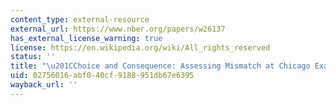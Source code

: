 ```yaml
---
content_type: external-resource
external_url: https://www.nber.org/papers/w26137
has_external_license_warning: true
license: https://en.wikipedia.org/wiki/All_rights_reserved
status: ''
title: "\u201CChoice and Consequence: Assessing Mismatch at Chicago Exam Schools.\u201D"
uid: 02756016-abf0-40cf-9188-951db67e6395
wayback_url: ''
---
```

